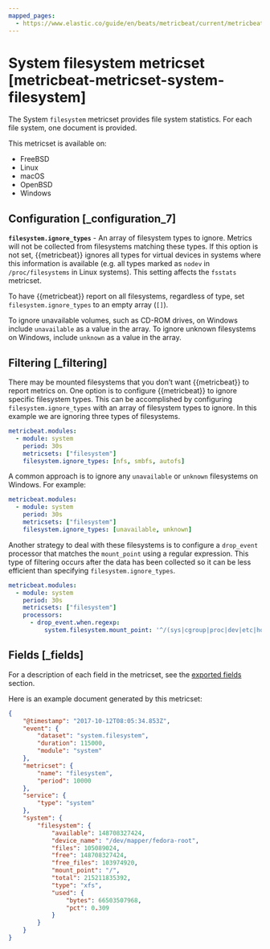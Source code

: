 ```yaml
---
mapped_pages:
  - https://www.elastic.co/guide/en/beats/metricbeat/current/metricbeat-metricset-system-filesystem.html
---
```


<!-- This file is generated! See scripts/mage/docs_collector.go -->

# System filesystem metricset [metricbeat-metricset-system-filesystem]

The System `filesystem` metricset provides file system statistics. For each file system, one document is provided.

This metricset is available on:

* FreeBSD
* Linux
* macOS
* OpenBSD
* Windows


## Configuration [_configuration_7]

**`filesystem.ignore_types`** - An array of filesystem types to ignore. Metrics will not be collected from filesystems matching these types. If this option is not set, {{metricbeat}} ignores all types for virtual devices in systems where this information is available (e.g. all types marked as `nodev` in `/proc/filesystems` in Linux systems). This setting affects the `fsstats` metricset.

To have {{metricbeat}} report on all filesystems, regardless of type, set `filesystem.ignore_types` to an empty array (`[]`).

To ignore unavailable volumes, such as CD-ROM drives, on Windows include `unavailable` as a value in the array. To ignore unknown filesystems on Windows, include `unknown` as a value in the array.


## Filtering [_filtering]

There may be mounted filesystems that you don’t want {{metricbeat}} to report metrics on. One option is to configure {{metricbeat}} to ignore specific filesystem types. This can be accomplished by configuring `filesystem.ignore_types` with an array of filesystem types to ignore. In this example we are ignoring three types of filesystems.

```yaml
metricbeat.modules:
  - module: system
    period: 30s
    metricsets: ["filesystem"]
    filesystem.ignore_types: [nfs, smbfs, autofs]
```

A common approach is to ignore any `unavailable` or `unknown` filesystems on Windows. For example:

```yaml
metricbeat.modules:
  - module: system
    period: 30s
    metricsets: ["filesystem"]
    filesystem.ignore_types: [unavailable, unknown]
```

Another strategy to deal with these filesystems is to configure a `drop_event` processor that matches the `mount_point` using a regular expression. This type of filtering occurs after the data has been collected so it can be less efficient than specifying `filesystem.ignore_types`.

```yaml
metricbeat.modules:
  - module: system
    period: 30s
    metricsets: ["filesystem"]
    processors:
      - drop_event.when.regexp:
          system.filesystem.mount_point: '^/(sys|cgroup|proc|dev|etc|host)($|/)'
```

## Fields [_fields]

For a description of each field in the metricset, see the [exported fields](/reference/metricbeat/exported-fields-system.md) section.

Here is an example document generated by this metricset:

```json
{
    "@timestamp": "2017-10-12T08:05:34.853Z",
    "event": {
        "dataset": "system.filesystem",
        "duration": 115000,
        "module": "system"
    },
    "metricset": {
        "name": "filesystem",
        "period": 10000
    },
    "service": {
        "type": "system"
    },
    "system": {
        "filesystem": {
            "available": 148708327424,
            "device_name": "/dev/mapper/fedora-root",
            "files": 105089024,
            "free": 148708327424,
            "free_files": 103974920,
            "mount_point": "/",
            "total": 215211835392,
            "type": "xfs",
            "used": {
                "bytes": 66503507968,
                "pct": 0.309
            }
        }
    }
}
```
